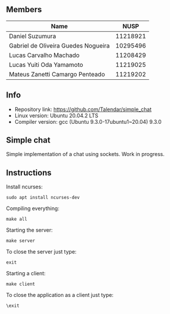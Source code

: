 ## Members
  Name | NUSP
  ------------ | -------------
  Daniel Suzumura | 11218921
  Gabriel de Oliveira Guedes Nogueira | 10295496
  Lucas Carvalho Machado | 11208429
  Lucas Yuiti Oda Yamamoto  | 11219025
  Mateus Zanetti Camargo Penteado | 11219202
  
## Info
* Repository link: https://github.com/Talendar/simple_chat
* Linux version: Ubuntu 20.04.2 LTS 
* Compiler version: gcc (Ubuntu 9.3.0-17ubuntu1~20.04) 9.3.0

## Simple chat
Simple implementation of a chat using sockets. Work in progress.


## Instructions

Install ncurses:

```
sudo apt install ncurses-dev
```

Compiling everything:

```
make all
```

Starting the server:

```
make server
```

To close the server just type:

```
exit
```
	
Starting a client:

```
make client
```

To close the application as a client just type:

```
\exit
```
